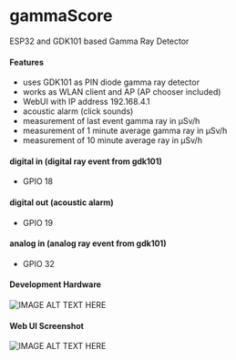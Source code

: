 # gammaScore
ESP32 and GDK101 based Gamma Ray Detector
#### Features
* uses GDK101 as PIN diode gamma ray detector
* works as WLAN client and AP (AP chooser included)
* WebUI with IP address 192.168.4.1
* acoustic alarm (click sounds)
* measurement of last event gamma ray in µSv/h
* measurement of 1 minute average gamma ray in µSv/h
* measurement of 10 minute average ray in µSv/h
#### digital in (digital ray event from gdk101)
* GPIO 18
#### digital out (acoustic alarm)
* GPIO 19
#### analog in (analog ray event from gdk101)
* GPIO 32
#### Development Hardware
![IMAGE ALT TEXT HERE](https://www.dorstel.de/github/gammaScore_b_v1.0.png)
#### Web UI Screenshot
![IMAGE ALT TEXT HERE](https://www.dorstel.de/github/gammaScore_a_v1.0.png)
